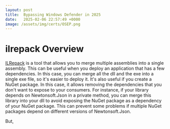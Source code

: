 ```yaml
---
layout: post
title:  Bypassing Windows Defender in 2025
date:   2025-02-06 22:57:49 +0000
image: /assets/img/certs/OSEP.png
---
```


# ilrepack Overview

[ILRepack](https://github.com/gluck/il-repack) is a tool that allows you to merge multiple assemblies into a single assembly. This can be useful when you deploy an application that has a few dependencies. In this case, you can merge all the dll and the exe into a single exe file, so it's easier to deploy it. It's also useful if you create a NuGet package. In this case, it allows removing the dependencies that you don't want to expose to your consumers. For instance, if your library depends on Newtonsoft.Json in a private method, you can merge this library into your dll to avoid exposing the NuGet package as a dependency of your NuGet package. This can prevent some problems if multiple NuGet packages depend on different versions of Newtonsoft.Json.

But, 

